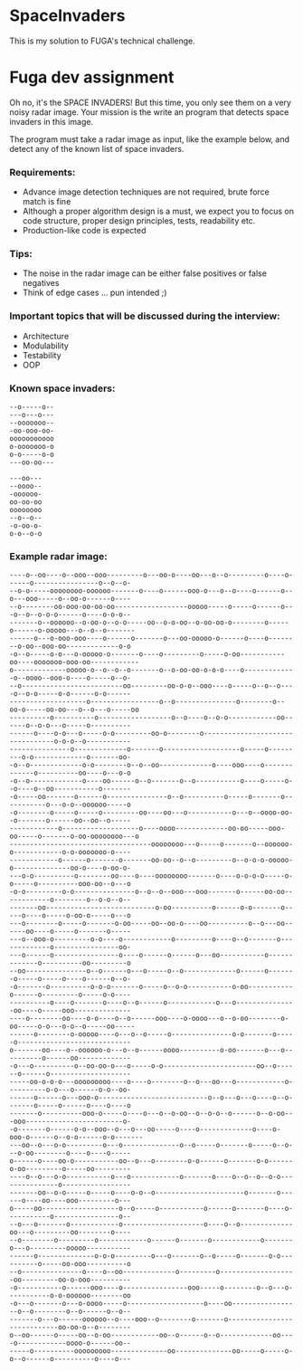 # SpaceInvaders
This is my solution to FUGA's technical challenge.

# Fuga dev assignment

Oh no, it's the SPACE INVADERS! But this time, you only see them on a very noisy radar image. Your mission is the write an program that detects space invaders in this image.

The program must take a radar image as input, like the example below, and detect any of the known list of space invaders.

### Requirements:
- Advance image detection techniques are not required, brute force match is fine
- Although a proper algorithm design is a must, we expect you to focus on code structure, proper design principles, tests, readability etc.
- Production-like code is expected

### Tips:
- The noise in the radar image can be either false positives or false negatives
- Think of edge cases ... pun intended ;)

### Important topics that will be discussed during the interview: 
- Architecture
- Modulability
- Testability
- OOP 




### Known space invaders:
~~~~
--o-----o--
---o---o---
--ooooooo--
-oo-ooo-oo-
ooooooooooo
o-ooooooo-o
o-o-----o-o
---oo-oo---
~~~~

~~~~
---oo---
--oooo--
-oooooo-
oo-oo-oo
oooooooo
--o--o--
-o-oo-o-
o-o--o-o
~~~~

### Example radar image:
~~~~
----o--oo----o--ooo--ooo---------o---oo-o----oo---o--o---------o----o------o----------------o--o--o-
--o-o-----oooooooo-oooooo-------o----o------ooo-o---o--o----o------o--o---ooo-----o--oo-o------o----
--o--------oo-ooo-oo-oo-oo------------------ooooo-----o-----o------o---o--o--o-o-o------o----o-o-o--
-------o--oooooo--o-oo-o--o-o-----oo--o-o-oo--o-oo-oo-o--------o-----o------o-ooooo---o--o--o-------
------o---o-ooo-ooo----o------o-------o---oo-ooooo-o------o----o--------o-oo--ooo-oo-------------o-o
-o--o-----o-o---o-ooooo-o-------o----o---------o-----o-oo-----------oo----ooooooo-ooo-oo------------
o-------------ooooo-o--o--o--o-------o--o-oo-oo-o-o-o----o-------------o--oooo--ooo-o----o-----o--o-
--o-------------------------oo---------oo-o-o--ooo----o-----o--o--o----o--o-o-----o-o------o-o------
-------------------o-----------------o--o---------------o--------o--oo-o-----oo-oo---o--o---o-----oo
----------o----------o------------------o--o----o--o-o------------oo------o--o-o---o-----o----------
------o----o-o---o-----o-o---------oo-o--------o---------------------------------o-o-o--o-----------
---------------o-------------o-------o-------------------o-----o---------o-o-------------o-------oo-
-o--o-------------o-o--------o--o--oo-------------o----ooo----o-------------o----------oo----o---o-o
-o--o-------------o----oo------o--o-------o--o-----------o----o-----o--o----o--oo-----------o-------
-o-----oo-------o------o---------------o--o----------o-----o-------o-----------o---o-o--oooooo-----o
-o--------o-----o-----o---------oo----oo---o-----------o---o--oooo-oo--o-------o------oo--oo--o-----
------------o-------------------o----oooo-------------oo-oo-----ooo-oo-----o-------o-oo-oooooooo---o
-----------------------------------oooooooo---o-----o-------o--oooooo-o------------o-o-ooooooo-o----
------------o------o-------o-------oo-oo--o--o---------o--o-o-o-ooooo-o--------------oo-o----o-oo-o-
---o-o----------o--------oo----o----oooooooo-------o----o-o-o-o-----o-o-----o----------ooo-oo--o---o
-o-o---------o-o---------------o--o--o--ooo---ooo-------o------oo-oo------------o--------o--o-o--o--
-------oo---------------------------o-oo----------o------o-o-------o-----o----o-----o-oo-o-----o---o
---o--------o-----o-------o-oo-----oo--oo-o----oo----------o--o---oo------oo----o-----o-------o-----
---o--ooo-o---------o-o----o------------o---------o----o--o-------o-------------o----------------oo-
---o------o----------------o----o------o------o---oo-----------o-------------o----------oo---------o
--oo---------------o--o------o---o-----o--o-------------o------o-------o-----o-----o----o------o--o-
-o-------o----------o-o-o-------o-----o--o-o-----------o-oo-----------o------o---------o-----o-o----
----------o----o-------o----o--o------o------------o---o---------------oo----o-----ooo--------------
----o--------oo----o-o----o--o------ooo----o-oooo---o--o-oo--------o-oo-----o-o---o-o--o-----oo-----
------o--------o-ooooo----o---o--o-----o---------------o-o-------o-----o----------------------------
o-------oo----o--oooooo-o---o--o------oooo----------o-oo-------o---o----------o------oo-------------
-o---o----------o--oo-oo-o---o-----o-o-----------------------oo--o------o------o--------------------
-----oo-o-o-o---ooooooooo----o----o--------o--o---oo---o------------o----------o-o---o------o-o--oo-
------o------o---ooo-o---------------------------o--o---o---o----o--o-------o-----o------o----o----o
-------o----------ooo-o-----o----o---o--o-oo--o--o-o--o------o--o-oo---ooo------------------------o-
-o-------o------o-o--ooo--o---o---oo-----o----o-------------o----o-ooo-o------o--o-o------o-o-------
---oo--o---o-o---------o---o--------------o--o-----o-------o-----o--o---o-oo--------o----o----o-----
o------o----oo-o-----------oo--o---o--------o-o------o-------o-o------o-oo---------o-----oo---------
----o--o---o-o-----------o---o------------o-------o----o--o--o--o-o---------------o-----------------
-------oo--o-o-----o-----o----o-o--o----------------------o-------o------o----oo----ooo---------o---
o-----oo-------------------o--o-----o-----------o------o-------o----o-----------o----------------o--
--o---o-------o------------o--------------------o----o--o-------------oo---o---------oo--------o----
--o--------o---------o------------o------o-------o------------o-------o---o---------ooooo-----------
------o--------------o-o-o---------o---o-------o--o-----o-------o-o----------o-----oo-ooo----------o
--o---------------o----o--oo-------------o---------o-------------------oo---------oo-o-ooo----------
-o-----------o------ooo----o----------------ooo-----o--------o--o---o-----------o-o-oooooo--------oo
-o---o-------o---o-oooo-----o-------------------o----oo-----------------o--o--------o--o------o--o--
-------o---o------oooooo--o----ooo--o--------o-------o----------------------------oo-oo-o--o--------
o--oo------o-----oo--o-oo------------oo--o------o--o-------------oo----o------------oooo-o------oo--
-----o----------ooooooooo--------------oo--------------oo-----o-----o-o--o------o----------o----o---
~~~~
